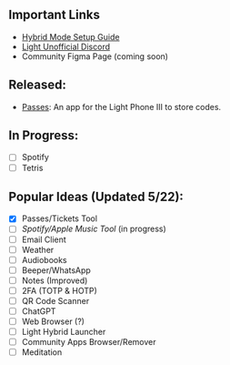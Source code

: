 ## Important Links
- [Hybrid Mode Setup Guide](https://docs.google.com/document/d/1aDvuVqibzC8x0FpuHaJw5llYmERLgU8CwcEHg9hHZqc/edit?tab=t.0)
- [Light Unofficial Discord](https://discord.gg/XS4T7YH4jF)
- Community Figma Page (coming soon)

## Released:
- [Passes](https://github.com/vandamd/passes): An app for the Light Phone III to store codes.

## In Progress:
- [ ]  Spotify
- [ ]  Tetris

## Popular Ideas (Updated 5/22):
- [x]  Passes/Tickets Tool
- [ ]  _Spotify/Apple Music Tool_ (in progress)
- [ ]  Email Client
- [ ]  Weather
- [ ]  Audiobooks
- [ ]  Beeper/WhatsApp
- [ ]  Notes (Improved)
- [ ]  2FA (TOTP & HOTP)
- [ ]  QR Code Scanner
- [ ]  ChatGPT
- [ ]  Web Browser (?)
- [ ]  Light Hybrid Launcher
- [ ]  Community Apps Browser/Remover
- [ ]  Meditation
